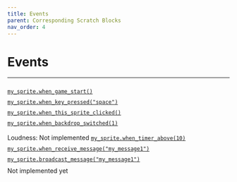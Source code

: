```yaml
---
title: Events
parent: Corresponding Scratch Blocks
nav_order: 4
---
```

# Events
---
<div id="game_start" class="two-col">
  <div class="col">
	<img class="bigger" src="{{ site.cdn_url }}img/events/block_03.png" height="10"/>
  </div>
  <div class="col">
	<a target="_blank" href="../pdoc/pyscratch/sprite.html#Sprite.when_game_start">
	<code>my_sprite.when_game_start()</code>
	</a>  
	</div>
</div>

<div id="key_press" class="two-col">
  <div class="col">
	<img class="bigger" src="{{ site.cdn_url }}img/events/block_04.png" height="10"/>
  </div>
  <div class="col">
	<a target="_blank" href="../pdoc/pyscratch/sprite.html#Sprite.when_key_pressed">
	<code>my_sprite.when_key_pressed("space")</code>
	</a>  
	</div>
</div>


<div id="sprite_click" class="two-col">
  <div class="col">
	<img class="bigger" src="{{ site.cdn_url }}img/events/block_05.png" height="10"/>
  </div>
  <div class="col">
	<a target="_blank" href="../pdoc/pyscratch/sprite.html#Sprite.when_this_sprite_clicked">
	<code>my_sprite.when_this_sprite_clicked()</code>
	</a>  
	</div>
</div>

<div id="backdrop" class="two-col">
  <div class="col">
	<img class="bigger" src="{{ site.cdn_url }}img/events/block_06.png" height="10"/>
  </div>
  <div class="col">
	<a target="_blank" href="../pdoc/pyscratch/sprite.html#Sprite.when_backdrop_switched">
	<code>my_sprite.when_backdrop_switched(1)</code>
	</a>
	</div>
</div>


<div id="loudness_timer" class="two-col">
  <div class="col">
	<img class="bigger" src="{{ site.cdn_url }}img/events/block_07.png" height="10"/>
	<img class="bigger" src="{{ site.cdn_url }}img/events/block_07-2.png" height="10"/>
  </div>
  <div class="col">
	Loudness: Not implemented
	<a target="_blank" href="../pdoc/pyscratch/sprite.html#Sprite.when_timer_above">
	<code>my_sprite.when_timer_above(10)</code>
	</a>  
	</div>
</div>


<div id="receive_message" class="two-col">
  <div  class="col">
	<img  class="bigger" class="bigger" src="{{ site.cdn_url }}img/events/block_08.png" height="10"/>
  </div>
  <div class="col">
	<a target="_blank" href="../pdoc/pyscratch/sprite.html#Sprite.when_receive_message">
	<code>my_sprite.when_receive_message("my_message1")</code>
	</a>  
	</div>
</div>

<div id="broadcast_message" class="two-col">
  <div class="col">
	<img  src="{{ site.cdn_url }}img/events/block_09.png" height="10"/>
  </div>
  <div class="col">
	<a target="_blank" href="../pdoc/pyscratch/sprite.html#Sprite.broadcast_message">
	<code>my_sprite.broadcast_message("my_message1")</code>
	</a>  
	</div>
</div>


<div id="broadcast_message_and_wait" class="two-col">
  <div class="col">
	  <img src="{{ site.cdn_url }}img/events/block_10.png" height="10"/>
  </div>
  <div class="col">
	  Not implemented yet
	</div>
</div>

